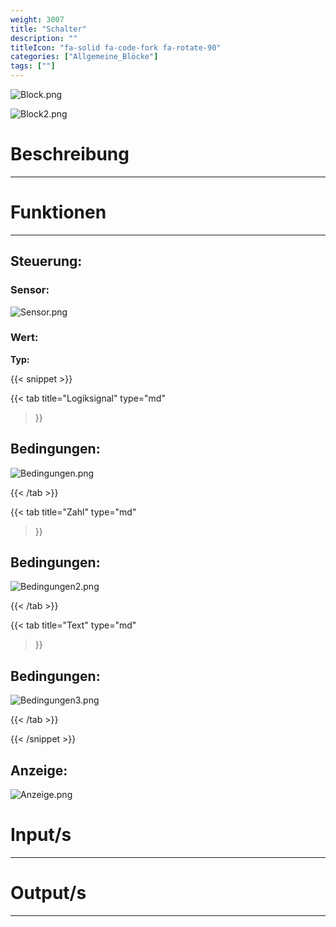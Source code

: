```yaml
---
weight: 3007
title: "Schalter"
description: ""
titleIcon: "fa-solid fa-code-fork fa-rotate-90"
categories: ["Allgemeine_Blöcke"]
tags: [""]
---
```


<i class="fa-solid fa-diagram-project"></i>
<i class="fa-solid fa-code-fork"></i>
<i class="fa-solid fa-arrows-split-up-and-left"></i>

![Block.png](/images/nxt-images/Kapitel%201%20Allgemeine%20Bl%C3%B6cke/1.7%20Schalter/Block.png)

![Block2.png](/images/nxt-images/Kapitel%201%20Allgemeine%20Bl%C3%B6cke/1.7%20Schalter/Block2.png)


# Beschreibung
---

# Funktionen
---

## Steuerung:

### Sensor:

![Sensor.png](/images/nxt-images/Kapitel%201%20Allgemeine%20Bl%C3%B6cke/1.7%20Schalter/Sensor.png)

### Wert:

**Typ:**

{{< snippet >}}

{{< tab
    title="Logiksignal"
    type="md"
>}}

## Bedingungen:

![Bedingungen.png](/images/nxt-images/Kapitel%201%20Allgemeine%20Bl%C3%B6cke/1.7%20Schalter/Bedingungen.png)

{{< /tab >}}

{{< tab
    title="Zahl"
    type="md"
>}}

## Bedingungen:

![Bedingungen2.png](/images/nxt-images/Kapitel%201%20Allgemeine%20Bl%C3%B6cke/1.7%20Schalter/Bedingungen2.png)

{{< /tab >}}


{{< tab
    title="Text"
    type="md"
>}}

## Bedingungen:

![Bedingungen3.png](/images/nxt-images/Kapitel%201%20Allgemeine%20Bl%C3%B6cke/1.7%20Schalter/Bedingungen3.png)

{{< /tab >}}

{{< /snippet >}}

## Anzeige:

![Anzeige.png](/images/nxt-images/Kapitel%201%20Allgemeine%20Bl%C3%B6cke/1.7%20Schalter/Anzeige.png)

# Input/s
---

# Output/s
---

